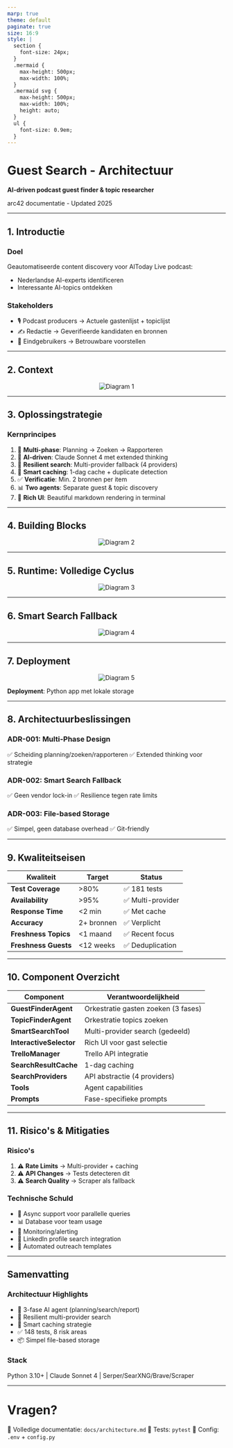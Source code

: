 ```yaml
---
marp: true
theme: default
paginate: true
size: 16:9
style: |
  section {
    font-size: 24px;
  }
  .mermaid {
    max-height: 500px;
    max-width: 100%;
  }
  .mermaid svg {
    max-height: 500px;
    max-width: 100%;
    height: auto;
  }
  ul {
    font-size: 0.9em;
  }
---
```


# Guest Search - Architectuur

**AI-driven podcast guest finder & topic researcher**

arc42 documentatie - Updated 2025

---

## 1. Introductie

### Doel
Geautomatiseerde content discovery voor AIToday Live podcast:
- Nederlandse AI-experts identificeren
- Interessante AI-topics ontdekken

### Stakeholders
- 🎙️ Podcast producers → Actuele gastenlijst + topiclijst
- ✍️ Redactie → Geverifieerde kandidaten en bronnen
- 👥 Eindgebruikers → Betrouwbare voorstellen

---

## 2. Context

<div style="text-align: center; margin: 10px auto;">
  <img src="diagrams/diagram-1.svg" alt="Diagram 1" style="max-width: 95%; height: auto; max-height: 350px; object-fit: contain;" />
</div>

---

## 3. Oplossingstrategie

### Kernprincipes
1. 🎯 **Multi-phase**: Planning → Zoeken → Rapporteren
2. 🧠 **AI-driven**: Claude Sonnet 4 met extended thinking
3. 🔄 **Resilient search**: Multi-provider fallback (4 providers)
4. 💾 **Smart caching**: 1-dag cache + duplicate detection
5. ✅ **Verificatie**: Min. 2 bronnen per item
6. 📊 **Two agents**: Separate guest & topic discovery
7. 📝 **Rich UI**: Beautiful markdown rendering in terminal

---

## 4. Building Blocks

<div style="text-align: center; margin: 10px auto;">
  <img src="diagrams/diagram-2.svg" alt="Diagram 2" style="max-width: 95%; height: auto; max-height: 350px; object-fit: contain;" />
</div>

---

## 5. Runtime: Volledige Cyclus

<div style="text-align: center; margin: 10px auto;">
  <img src="diagrams/diagram-3.svg" alt="Diagram 3" style="max-width: 95%; height: auto; max-height: 350px; object-fit: contain;" />
</div>

---

## 6. Smart Search Fallback

<div style="text-align: center; margin: 10px auto;">
  <img src="diagrams/diagram-4.svg" alt="Diagram 4" style="max-width: 95%; height: auto; max-height: 350px; object-fit: contain;" />
</div>

---

## 7. Deployment

<div style="text-align: center; margin: 10px auto;">
  <img src="diagrams/diagram-5.svg" alt="Diagram 5" style="max-width: 95%; height: auto; max-height: 350px; object-fit: contain;" />
</div>

**Deployment**: Python app met lokale storage

---

## 8. Architectuurbeslissingen

### ADR-001: Multi-Phase Design
✅ Scheiding planning/zoeken/rapporteren
✅ Extended thinking voor strategie

### ADR-002: Smart Search Fallback
✅ Geen vendor lock-in
✅ Resilience tegen rate limits

### ADR-003: File-based Storage
✅ Simpel, geen database overhead
✅ Git-friendly

---

## 9. Kwaliteitseisen

| Kwaliteit | Target | Status |
|-----------|--------|--------|
| **Test Coverage** | >80% | ✅ 181 tests |
| **Availability** | >95% | ✅ Multi-provider |
| **Response Time** | <2 min | ✅ Met cache |
| **Accuracy** | 2+ bronnen | ✅ Verplicht |
| **Freshness Topics** | <1 maand | ✅ Recent focus |
| **Freshness Guests** | <12 weeks | ✅ Deduplication |

---

## 10. Component Overzicht

| Component | Verantwoordelijkheid |
|-----------|---------------------|
| **GuestFinderAgent** | Orkestratie gasten zoeken (3 fases) |
| **TopicFinderAgent** | Orkestratie topics zoeken |
| **SmartSearchTool** | Multi-provider search (gedeeld) |
| **InteractiveSelector** | Rich UI voor gast selectie |
| **TrelloManager** | Trello API integratie |
| **SearchResultCache** | 1-dag caching |
| **SearchProviders** | API abstractie (4 providers) |
| **Tools** | Agent capabilities |
| **Prompts** | Fase-specifieke prompts |

---

## 11. Risico's & Mitigaties

### Risico's
1. ⚠️ **Rate Limits** → Multi-provider + caching
2. ⚠️ **API Changes** → Tests detecteren dit
3. ⚠️ **Search Quality** → Scraper als fallback

### Technische Schuld
- 🔄 Async support voor parallelle queries
- 📊 Database voor team usage
- 🔔 Monitoring/alerting
- 🔗 LinkedIn profile search integration
- 📧 Automated outreach templates

---

## Samenvatting

### Architectuur Highlights
- 🎯 3-fase AI agent (planning/search/report)
- 🔄 Resilient multi-provider search
- 💾 Smart caching strategie
- ✅ 148 tests, 8 risk areas
- 📦 Simpel file-based storage

### Stack
Python 3.10+ | Claude Sonnet 4 | Serper/SearXNG/Brave/Scraper

---

# Vragen?

📖 Volledige documentatie: `docs/architecture.md`
🧪 Tests: `pytest`
🔧 Config: `.env` + `config.py`
